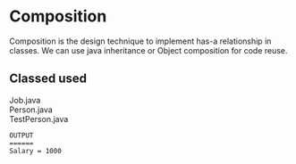 Composition
============
Composition is the design technique to implement has-a relationship in classes. We can use java inheritance or Object composition for code reuse. 

Classed used
------------
Job.java<br>
Person.java<br>
TestPerson.java<br>
```
OUTPUT
======
Salary = 1000
```


